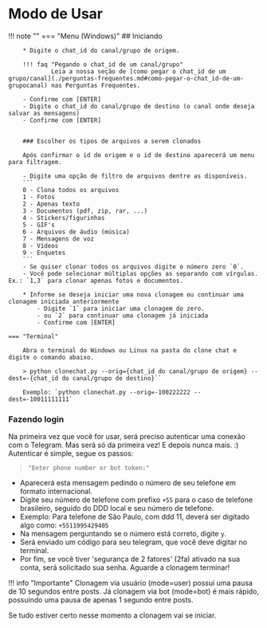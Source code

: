 ﻿# Modo de Usar
!!! note ""
    === "Menu (Windows)"
        ## Iniciando
        
        * Digite o chat_id do canal/grupo de origem.
        
        !!! faq "Pegando o chat_id de um canal/grupo"
                Leia a nossa seção de [como pegar o chat_id de um grupo/canal](./perguntas-frequentes.md#como-pegar-o-chat_id-de-um-grupocanal) nas Perguntas Frequentes. 

        - Confirme com [ENTER]
        - Digite o chat_id do canal/grupo de destino (o canal onde deseja salvar as mensagens)
        - Confirme com [ENTER]


        ### Escolher os tipos de arquivos a serem clonados

        Após confirmar o id de origem e o id de destino aparecerá um menu para filtragem.

        - Digite uma opção de filtro de arquivos dentre as disponíveis.
        ```
        0 - Clona todos os arquivos
        1 - Fotos
        2 - Apenas texto
        3 - Documentos (pdf, zip, rar, ...)
        4 - Stickers/figurinhas
        5 - GIF's
        6 - Arquivos de áudio (música)
        7 - Mensagens de voz
        8 - Vídeos
        9 - Enquetes
        ```
        - Se quiser clonar todos os arquivos digite o número zero `0`.
        - Você pode selecionar múltiplas opções as separando com vírgulas. Ex.: `1,3` para clonar apenas fotos e documentos.

        * Informe se deseja iniciar uma nova clonagem ou continuar uma clonagem iniciada anteriormente
            - Digite `1` para iniciar uma clonagem do zero.
            - ou `2` para continuar uma clonagem já iniciada
            - Confirme com [ENTER]

    === "Terminal"

        Abra o terminal do Windows ou Linux na pasta do clone chat e digite o comando abaixo.

        > python clonechat.py --orig={chat_id do canal/grupo de origem} --dest=-{chat_id do canal/grupo de destino}``

        Exemplo: `python clonechat.py --orig=-100222222 --dest=-10011111111`

### Fazendo login

Na primeira vez que você for usar, será preciso autenticar uma conexão com o Telegram. Mas será só da primeira vez! E depois nunca mais. :) Autenticar é simple, segue os passos:

> `"Enter phone number or bot token:"`

- Aparecerá esta mensagem pedindo o número de seu telefone em formato internacional.
- Digite seu número de telefone com prefixo `+55` para o caso de telefone brasileiro, seguido do DDD local e seu número de telefone.
- Exemplo: Para telefone de São Paulo, com ddd 11, deverá ser digitado algo como: `+5511995429405`
- Na mensagem perguntando se o número está correto, digite `y`.
- Será enviado um código para seu telegram, que você deve digitar no terminal.
- Por fim, se você tiver 'segurança de 2 fatores' (2fa) ativado na sua conta, será solicitado sua senha.
Aguarde a clonagem terminar!

!!! info "Importante"
        Clonagem via usuário (mode=user) possui uma pausa de 10 segundos entre posts. Já clonagem via bot (mode=bot) é mais rápido, possuindo uma pausa de apenas 1 segundo entre posts.

Se tudo estiver certo nesse momento a clonagem vai se iniciar.
